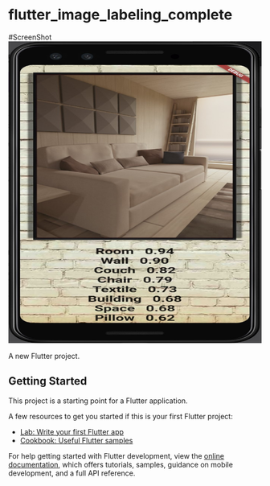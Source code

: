 # flutter_image_labeling_complete

#ScreenShot
<img src="https://github.com/program333/Image_Labelling_Classification_Flutter_App/blob/main/images/Image_Labelling_flutter%20App.jpg?raw=true"  width="800px" height="600px" alt="App Screenshot"/>

A new Flutter project.

## Getting Started

This project is a starting point for a Flutter application.

A few resources to get you started if this is your first Flutter project:

- [Lab: Write your first Flutter app](https://docs.flutter.dev/get-started/codelab)
- [Cookbook: Useful Flutter samples](https://docs.flutter.dev/cookbook)

For help getting started with Flutter development, view the
[online documentation](https://docs.flutter.dev/), which offers tutorials,
samples, guidance on mobile development, and a full API reference.
